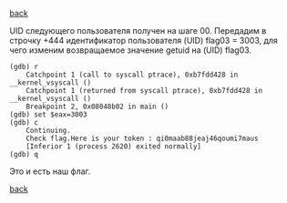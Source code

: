 [back](../../../defense.md)

<!---
//
// ###  Сделано на предыдущем шаге ###
//
//	Запустим отладчик gdb и попробуем добыть ключи из getflag:
//
//	```
//	level00@SnowCrash:~$ gdb /bin/getflag
//		GNU gdb (Ubuntu/Linaro 7.4-2012.04-0ubuntu2.1) 7.4-2012.04
//		Copyright (C) 2012 Free Software Foundation, Inc.
//		License GPLv3+: GNU GPL version 3 or later <http://gnu.org/licenses/gpl.html>
//		This is free software: you are free to change and redistribute it.
//		There is NO WARRANTY, to the extent permitted by law.  Type "show copying"
//		and "show warranty" for details.
//		This GDB was configured as "i686-linux-gnu".
//		For bug reporting instructions, please see:
//		<http://bugs.launchpad.net/gdb-linaro/>...
//		Reading symbols from /bin/getflag...(no debugging symbols found)...done.
//	(gdb) run
//		Starting program: /bin/getflag 
//		You should not reverse this
//		[Inferior 1 (process 2254) exited with code 01]
//	```
//
//	Есть защита.
//
//	Переведем программу на язык ассемблера, поищем проверку
//
//	```
//	(gdb) disas main
//	```
//
//	Видим часть кода в котором проверка
//
//	```
//	   0x08048960 <+26>:	xor    %eax,%eax	- обнуление регистра eax
//	   0x08048962 <+28>:	movl   $0x0,0x10(%esp)
//	   0x0804896a <+36>:	movl   $0x0,0xc(%esp)
//	   0x08048972 <+44>:	movl   $0x1,0x8(%esp)
//	   0x0804897a <+52>:	movl   $0x0,0x4(%esp)
//	   0x08048982 <+60>:	movl   $0x0,(%esp)
//	   0x08048989 <+67>:	call   0x8048540 <ptrace@plt>	 - проверка ptrace, она устанавливает eax в 1
//	   0x0804898e <+72>:	test   %eax,%eax   - сравнение eax c нулем
//	   0x08048990 <+74>:	jns    0x80489a8 <main+98>
//	   0x08048992 <+76>:	movl   $0x8048fa8,(%esp)
//	   0x08048999 <+83>:	call   0x80484e0 <puts@plt>
//	  0x0804899e <+88>:	mov    $0x1,%eax
//	   0x080489a3 <+93>:	jmp    0x8048eb2 <main+1388> - переход на окончание работы программы
//	   0x080489a8 <+98>:	movl   $0x8048fc4,(%esp)
//	   ...
//	   0x08048afd <+439>:	call   0x80484b0 <getuid@plt>	передача UID пользователя
//	   0x08048b02 <+444>:	mov    %eax,0x18(%esp)
//	```
//
//	Обходим ptrace
//
//	```
//	(gdb) catch syscall ptrace
//		Catchpoint 1 (syscall 'ptrace' [26])
//	(gdb) commands 1
//		Type commands for breakpoint(s) 1, one per line.
//		End with a line saying just "end".
//	>set ($eax)=0
//	>continue
//	>end
//	```

//	В строке (+439) получают UID пользователя и передают в строку (+444)
-->

UID следующего пользователя получен на шаге 00.
Передадим в строчку +444 идентификатор пользователя (UID) flag03 = 3003, 
для чего изменим возвращаемое значение getuid на (UID) flag03.

<!---
// Ставим точку останова после вызова <getuid@plt>

```
// (gdb) b *main+444 - уже задана точка останова на предыдущем шаге
//	 	Note: breakpoint 2 also set at pc 0x8048b02.
//	 	Breakpoint 3 at 0x8048b02
-->

```
(gdb) r
	Catchpoint 1 (call to syscall ptrace), 0xb7fdd428 in __kernel_vsyscall ()
	Catchpoint 1 (returned from syscall ptrace), 0xb7fdd428 in __kernel_vsyscall ()
	Breakpoint 2, 0x08048b02 in main ()
(gdb) set $eax=3003
(gdb) c
	Continuing.
	Check flag.Here is your token : qi0maab88jeaj46qoumi7maus
	[Inferior 1 (process 2620) exited normally]
(gdb) q
```

Это и есть наш флаг. 

[back](../../../defense.md)
